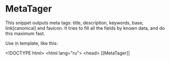 MetaTager
=========

This snippet outputs meta tags: title, description, keywords, base, link[canonical] and favicon. It tries to fill all the fields by known data, and do this maximum fast.

Use in template, like this:

&lt;!DOCTYPE html&gt;
&lt;html lang=&quot;ru&quot;&gt;
&lt;head&gt;
 [[MetaTager]]

